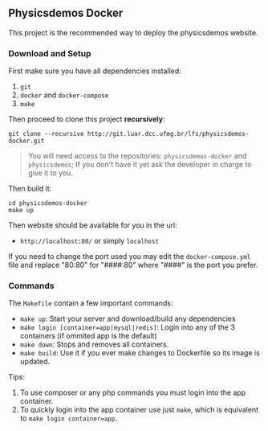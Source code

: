 ## Physicsdemos Docker

This project is the recommended way to deploy the physicsdemos website.

### Download and Setup

First make sure you have all dependencies installed:

1. `git`
2. `docker` and `docker-compose`
3. `make`

Then proceed to clone this project **recursively**:

```
git clone --recursive http://git.luar.dcc.ufmg.br/lfs/physicsdemos-docker.git
```

> You will need access to the repositories: `physicsdemos-docker` and `physicsdemos`;
> If you don't have it yet ask the developer in charge to give it to you.

Then build it:

```
cd physicsdemos-docker
make up
```

Then website should be available for you in the url:

- `http://localhost:80/` or simply `localhost`

If you need to change the port used you may edit the
`docker-compose.yml` file and replace "80:80" for "####:80"
where "####" is the port you prefer.

### Commands

The `Makefile` contain a few important commands:

- `make up`: Start your server and download/build any dependencies
- `make login [container=app|mysql|redis]`: Login into any of the 3 containers (if ommited app is the default)
- `make down`: Stops and removes all containers.
- `make build`: Use it if you ever make changes to Dockerfile so its image is updated.

Tips:

1. To use composer or any php commands you must login into the app container.
2. To quickly login into the app container use just `make`, which is equivalent to `make login container=app`.